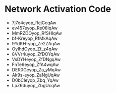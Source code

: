 # Network Activation Code
* 7j7e4eyop_RejCcqAw
* ev457eyop_Re06IqAw
* MmRZDOyop_RfSHIqAw
* bf-Kreyop_RfMkAqAw
* 9YdKH-yop_Ze2ZAqAw
* OyIhdOyop_Zf_z4qAw
* 8VVr4uyop_ZfDOYqAw
* VsDYHeyop_ZfDNgqAw
* FnTe6eyop_ZfA4wqAw
* DER0Geyop_Za_yMqAw
* Ak9s-eyop_ZaNgUqAw
* D0bCIeyop_Zbq_YqAw
* LpZ6duyop_ZbgUcqAw